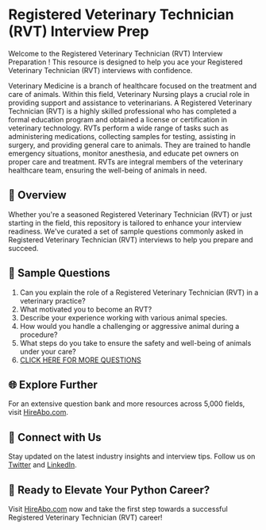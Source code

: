 # Registered Veterinary Technician (RVT) Interview Prep

Welcome to the Registered Veterinary Technician (RVT) Interview Preparation ! This resource is designed to help you ace your Registered Veterinary Technician (RVT) interviews with confidence.

Veterinary Medicine is a branch of healthcare focused on the treatment and care of animals. Within this field, Veterinary Nursing plays a crucial role in providing support and assistance to veterinarians. A Registered Veterinary Technician (RVT) is a highly skilled professional who has completed a formal education program and obtained a license or certification in veterinary technology. RVTs perform a wide range of tasks such as administering medications, collecting samples for testing, assisting in surgery, and providing general care to animals. They are trained to handle emergency situations, monitor anesthesia, and educate pet owners on proper care and treatment. RVTs are integral members of the veterinary healthcare team, ensuring the well-being of animals in need.

## 🚀 Overview

Whether you're a seasoned Registered Veterinary Technician (RVT) or just starting in the field, this repository is tailored to enhance your interview readiness. We've curated a set of sample questions commonly asked in Registered Veterinary Technician (RVT) interviews to help you prepare and succeed.

## 📝 Sample Questions

1. Can you explain the role of a Registered Veterinary Technician (RVT) in a veterinary practice?
2. What motivated you to become an RVT?
3. Describe your experience working with various animal species.
4. How would you handle a challenging or aggressive animal during a procedure?
5. What steps do you take to ensure the safety and well-being of animals under your care?
6. [CLICK HERE FOR MORE QUESTIONS](https://hireabo.com/job/24_1_1/Registered%20Veterinary%20Technician%20RVT)

## 🌐 Explore Further

For an extensive question bank and more resources across 5,000 fields, visit [HireAbo.com](https://www.hireabo.com).

## 📱 Connect with Us

Stay updated on the latest industry insights and interview tips. Follow us on [Twitter](https://twitter.com/hireabo) and [LinkedIn](https://www.linkedin.com/in/hire-abo-3609972a8/).

## 🚀 Ready to Elevate Your Python Career?

Visit [HireAbo.com](https://www.hireabo.com) now and take the first step towards a successful Registered Veterinary Technician (RVT) career!